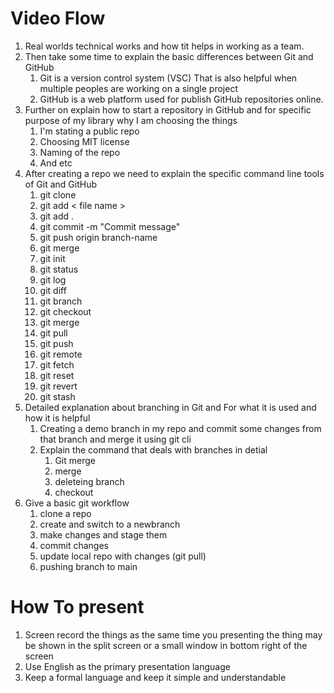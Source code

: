 # Video Flow #
1. Real worlds technical works and how tit helps in working as a team.
2. Then take some time to explain the basic differences between Git and GitHub
	1. Git is a version control system (VSC) That is also helpful when multiple peoples are working on a single project
	2. GitHub is a web platform used for publish GitHub repositories online.
3. Further on explain how to start a repository in GitHub and for specific purpose of my library why  I am choosing the things 
	1. I'm stating a public repo
	2. Choosing MIT license
	3. Naming of the repo
	4. And etc
4. After creating a repo we need to explain the specific command line tools of Git and GitHub
	1. git clone
	2. git add < file name >
	3. git add .
	4. git commit -m "Commit message"
	5. git push origin branch-name
	6. git merge
	7. git init
	8. git status
	9. git log
	10. git diff
	11. git branch
	12. git checkout
	13. git merge
	14. git pull
	15. git push
	16. git remote
	17. git fetch
	18. git reset
	19. git revert
	20. git stash
5. Detailed explanation about branching in Git and For what it is used and how it is helpful
	1. Creating a demo branch in my repo and commit some changes from that branch and merge it using git cli
	2. Explain the command that deals with branches in detial
		1. Git merge
		2. merge
		3. deleteing branch
		4. checkout
6. Give a basic git workflow 
	1. clone a repo
	2. create and switch to a newbranch
	3. make changes and stage them
	4. commit changes
	5. update local repo with changes (git pull)
	6. pushing branch to main
# How To present #
1. Screen record the things as the same time you presenting the thing may be shown in the split screen or a small window in bottom right of the screen
2. Use English as the primary presentation language 
3. Keep a formal language and keep it simple and understandable
